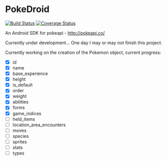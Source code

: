 # PokeDroid

[![Build Status](https://travis-ci.org/DasCody/PokeDroid.svg?branch=master)](https://travis-ci.org/DasCody/PokeDroid)
[![Coverage Status](https://coveralls.io/repos/github/DasCody/PokeDroid/badge.svg?branch=master)](https://coveralls.io/github/DasCody/PokeDroid?branch=master)

An Android SDK for pokeapi - http://pokeapi.co/

Currently under development... One day I may or may not finish this project.

Currently working on the creation of the Pokemon object, current progress:

- [x] id
- [x] name
- [x] base_experience
- [x] height
- [x] is_default
- [x] order
- [x] weight
- [x] abilities
- [x] forms
- [x] game_indices
- [ ] held_items
- [ ] location_area_encounters
- [ ] moves
- [ ] species
- [ ] sprites
- [ ] stats
- [ ] types
